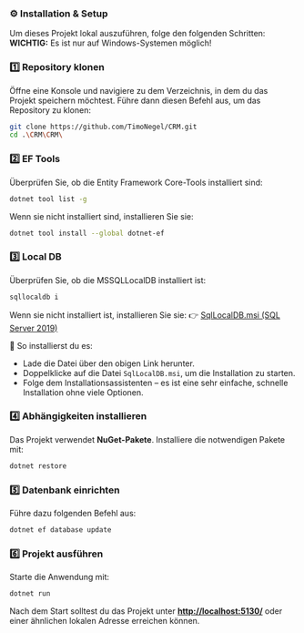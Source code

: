 ### ⚙️ Installation & Setup

Um dieses Projekt lokal auszuführen, folge den folgenden Schritten:  
**WICHTIG:** Es ist nur auf Windows-Systemen möglich!

### 1️⃣ **Repository klonen**  
Öffne eine Konsole und navigiere zu dem Verzeichnis, in dem du das Projekt speichern möchtest. Führe dann diesen Befehl aus, um das Repository zu klonen:

```sh
git clone https://github.com/TimoNegel/CRM.git
cd .\CRM\CRM\
````

### 2️⃣ **EF Tools**

Überprüfen Sie, ob die Entity Framework Core-Tools installiert sind:

```sh
dotnet tool list -g
```

Wenn sie nicht installiert sind, installieren Sie sie:

```sh
dotnet tool install --global dotnet-ef
```

### 3️⃣ **Local DB**

Überprüfen Sie, ob die MSSQLLocalDB installiert ist:

```sh
sqllocaldb i
```

Wenn sie nicht installiert ist, installieren Sie sie:
👉 [SqlLocalDB.msi (SQL Server 2019)](https://download.microsoft.com/download/7/c/1/7c14e92e-bdcb-4f89-b7cf-93543e7112d1/SqlLocalDB.msi)

🔧 So installierst du es:

* Lade die Datei über den obigen Link herunter.
* Doppelklicke auf die Datei `SqlLocalDB.msi`, um die Installation zu starten.
* Folge dem Installationsassistenten – es ist eine sehr einfache, schnelle Installation ohne viele Optionen.

### 4️⃣ **Abhängigkeiten installieren**

Das Projekt verwendet **NuGet-Pakete**. Installiere die notwendigen Pakete mit:

```sh
dotnet restore
```

### 5️⃣ **Datenbank einrichten**

Führe dazu folgenden Befehl aus:

```sh
dotnet ef database update
```

### 6️⃣ **Projekt ausführen**

Starte die Anwendung mit:

```sh
dotnet run
```

Nach dem Start solltest du das Projekt unter **[http://localhost:5130/](http://localhost:5130/)** oder einer ähnlichen lokalen Adresse erreichen können.

